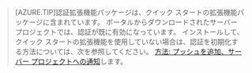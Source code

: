 
>[AZURE.TIP]認証拡張機能パッケージは、クイック スタートの拡張機能パッケージに含まれています。 ポータルからダウンロードされたサーバー プロジェクトでは、認証が既に有効になっています。 インストールして、クイック スタートの拡張機能を使用していない場合は、認証を初期化する方法については、次を参照してください。 [方法: プッシュを追加、サーバー プロジェクトへの通知](../articles/app-service-mobile/app-service-mobile-dotnet-backend-how-to-use-server-sdk.md#how-to-add-authentication-to-a-server-project)します。
